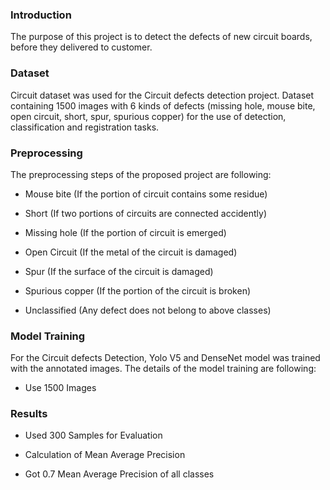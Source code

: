 ### Introduction

The purpose of this project is to detect the defects of new circuit boards, before they delivered to customer.

### Dataset
Circuit dataset was used for the Circuit defects detection project. Dataset containing 1500 images with 6 kinds of defects (missing hole, mouse bite, open circuit, short, spur, spurious copper) for the use of detection, classification and registration tasks.

### Preprocessing

The preprocessing steps of the proposed project are following:

- Mouse bite (If the portion of circuit contains some residue)

- Short (If two portions of circuits are connected accidently)

- Missing hole (If the portion of circuit is emerged)

- Open Circuit (If the metal of the circuit is damaged)

- Spur (If the surface of the circuit is damaged)

- Spurious copper (If the portion of the circuit is broken)

- Unclassified (Any defect does not belong to above classes)

### Model Training
For the Circuit defects Detection, Yolo V5 and DenseNet model was trained with the annotated images. The details of the model training are following:

- Use 1500 Images

### Results
- Used 300 Samples for Evaluation

- Calculation of Mean Average Precision

- Got 0.7 Mean Average Precision of all classes


